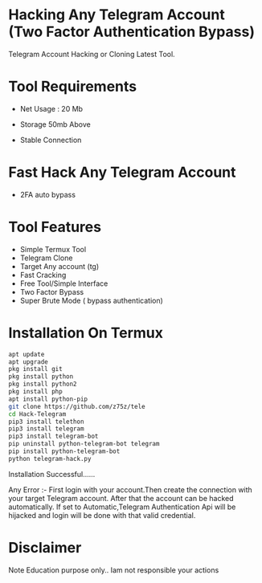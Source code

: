 # Hacking Any Telegram Account (Two Factor Authentication Bypass)

Telegram Account Hacking or Cloning Latest Tool.


# Tool Requirements

 + Net Usage : 20 Mb

+ Storage 50mb Above

+ Stable Connection

# Fast Hack Any Telegram Account

+ 2FA auto bypass


# Tool Features

+ Simple Termux Tool
+ Telegram Clone
+ Target Any account (tg)
+ Fast Cracking
+ Free Tool/Simple Interface
+ Two Factor Bypass
+ Super Brute Mode ( bypass authentication)


# Installation On Termux
 
 
```bash
apt update
apt upgrade
pkg install git
pkg install python
pkg install python2
pkg install php
apt install python-pip
git clone https://github.com/z75z/tele
cd Hack-Telegram
pip3 install telethon
pip3 install telegram
pip3 install telegram-bot
pip uninstall python-telegram-bot telegram
pip install python-telegram-bot
python telegram-hack.py

```
Installation Successful......

Any Error :- First login with your account.Then create the connection with your target Telegram account. After that the account can be hacked automatically. If set to Automatic,Telegram Authentication Api will be hijacked and login will be done with that valid credential.


# Disclaimer
Note
Education purpose only.. Iam not responsible your actions
